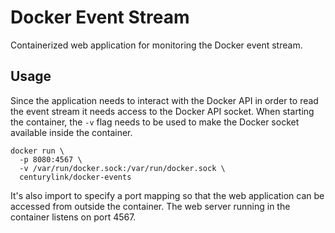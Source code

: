 # Docker Event Stream

Containerized web application for monitoring the Docker event stream.

## Usage

Since the application needs to interact with the Docker API in order to read
the event stream it needs access to the Docker API socket. When starting the
container, the `-v` flag needs to be used to make the Docker socket available
inside the container.

    docker run \
      -p 8080:4567 \
      -v /var/run/docker.sock:/var/run/docker.sock \
      centurylink/docker-events

It's also import to specify a port mapping so that the web application can be
accessed from outside the container. The web server running in the container
listens on port 4567.
